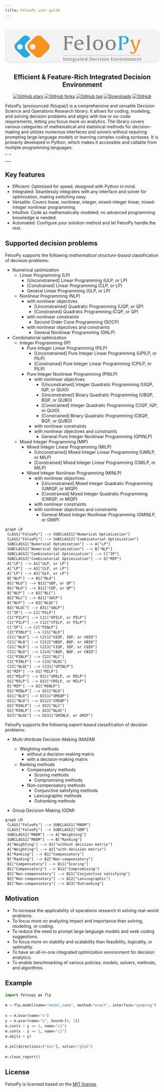 ```yaml
---
title: FelooPy user guide
---
```


#

<img src="assets/banner.png" alt="logo">

<h2 align='center'>Efficient & Feature-Rich Integrated Decision Environment</h2>

<center>

[![GitHub stars](https://img.shields.io/github/stars/ktafakkori/feloopy?label=stars&style=flat-rounded&color=success&logo=github)](https://github.com/ktafakkori/feloopy/stargazers)
[![GitHub forks](https://img.shields.io/github/forks/ktafakkori/feloopy?label=forks&style=flat-rounded&color=blue)](https://github.com/ktafakkori/feloopy/network/members)
[![GitHub tag](https://img.shields.io/github/v/tag/ktafakkori/feloopy?sort=semver&label=version&style=flat-rounded&color=orange)](https://github.com/ktafakkori/feloopy/releases)
[![Downloads](https://pepy.tech/badge/feloopy?style=flat-rounded&color=green)](https://pepy.tech/project/feloopy)
[![GitHub](https://img.shields.io/github/license/ktafakkori/feloopy?style=flat-rounded&color=red)](https://github.com/ktafakkori/feloopy/blob/main/LICENSE)

</center>

FelooPy (pronounced /fɛlupaɪ/) is a comprehensive and versatile Decision Science and Operations Research library. It allows for coding, modeling, and solving decision problems and aligns with low or no-code requirements, letting you focus more on analytics. The library covers various categories of mathematical and statistical methods for decision-making and utilizes numerous interfaces and solvers without requiring prompting large language models or learning complex coding syntaxes. It is primarily developed in Python, which makes it accessible and callable from multiple programming languages.

<table align="center">
  <tr>
    <td style="text-align: center;">
      <canvas id="gameCanvas" width="400" height="400" style="border: 3px solid white;"></canvas>
    </td>
  </tr>
</table>

<script>
  var canvas = document.getElementById('gameCanvas');
  var context = canvas.getContext('2d');

  var snake, prey, direction, updateInterval, drawInterval, gameOver;

  function startGame() {
      snake = [{ top: canvas.height / 2, left: canvas.width / 2, direction: 'right' }];
      prey = generatePrey();
      direction = 'right';
      gameOver = false;

      if (updateInterval) clearInterval(updateInterval);
      if (drawInterval) clearInterval(drawInterval);

      updateInterval = setInterval(update, 100);
      drawInterval = setInterval(draw, 100);
  }

  function generatePrey() {
      return {
          top: Math.floor(Math.random() * (canvas.height / 20)) * 20,
          left: Math.floor(Math.random() * (canvas.width / 20)) * 20
      };
  }

  function draw() {
      if (gameOver) {
          startGame();
          return;
      }

      context.clearRect(0, 0, canvas.width, canvas.height);

      context.fillStyle = 'lightblue';
      for (var i = 0; i < snake.length; i++) {
          var segment = snake[i];
          context.save();
          context.translate(segment.left + 20, segment.top + 20);
          context.rotate((segment.direction === 'right' ? 45 : segment.direction === 'down' ? 135 : segment.direction === 'left' ? 225 : 315) * Math.PI / 180);

          context.fillRect(-20, -20, 40, 40);

          if (i === 0) {
              context.fillStyle = 'white';
              context.beginPath();
              context.arc(0, -10, 6, 0, Math.PI * 2);
              context.closePath();
              context.fill();
          }

          context.restore();
      }

      if (prey !== null) {
          context.fillStyle = 'orange';
          context.save();
          context.translate(prey.left + 20, prey.top + 20);
          context.rotate(45 * Math.PI / 180);
          context.fillRect(-20, -20, 40, 40);

          context.fillStyle = 'white';
          context.beginPath();
          context.arc(0, -10, 6, 0, Math.PI * 2);
          context.closePath();
          context.fill();

          context.restore();
      }
  }

  function update() {
      if (gameOver || prey === null) return;

      var head = Object.assign({}, snake[0]);
      var preyDirection;

      if (prey.top < head.top) {
          direction = 'up';
          preyDirection = 'down';
      } else if (prey.top > head.top) {
          direction = 'down';
          preyDirection = 'up';
      } else if (prey.left < head.left) {
          direction = 'left';
          preyDirection = 'right';
      } else if (prey.left > head.left) {
          direction = 'right';
          preyDirection = 'left';
      }

      head.direction = direction;

      if (direction === 'left') {
          head.left -= 20;
      } else if (direction === 'right') {
          head.left += 20;
      } else if (direction === 'up') {
          head.top -= 20;
      } else if (direction === 'down') {
          head.top += 20;
      }

      snake.unshift(head);

      if (head.left === prey.left && head.top === prey.top) {
          snake.push({});
          prey = generatePrey();
      } else {
          snake.pop();
      }
  }

  startGame();
</script>

## Key features

- Efficient: Optimized for speed, designed with Python in mind.
- Integrated: Seamlessly integrates with any interface and solver for optimization, making switching easy.
- Versatile: Covers linear, nonlinear, integer, mixed-integer linear, mixed-integer nonlinear programming.
- Intuitive: Code as mathematically modeled; no advanced programming knowledge is needed.
- Automated: Configure your solution method and let FelooPy handle the rest.

## Supported decision problems

FelooPy supports the following _mathematical structure-based_ classification of decision problems:

- Numerical optimization
   - Linear Programming (LP)
      - [Unconstrained] Linear Programming (ULP, or LP)
      - [Constrained] Linear Programming (CLP, or LP)
      - General Linear Programming (GLP, or LP)
   - Nonlinear Programming (NLP)
      - with nonlinear objectives
         - [Unconstrained] Quadratic Programming (UQP, or QP)
         - [Constrained] Quadratic Programming (CQP, or QP)
      - with nonlinear constraints
         - Second Order Cone Programming (SOCP)
      - with nonlinear objectives and constraints
         - General Nonlinear Programming (GNLP)
- Combinatorial optimization
   - Integer Programming (IP)
      - Pure Integer Linear Programming (PILP)
         - [Unconstrained] Pure Integer Linear Programming (UPILP, or PILP)
         - [Constrained] Pure Integer Linear Programming (CPILP, or PILP)
      - Pure Integer Nonlinear Programming (PINLP)
         - with nonlinear objectives
            - [Unconstrained] Integer Quadratic Programming (UIQP, IQP, or QUIO)
            - [Unconstrained] Binary Quadratic Programming (UBQP, BQP, or QUBO)
            - [Constrained] Integer Quadratic Programming (CIQP, IQP, or QUIO)
            - [Constrained] Binary Quadratic Programming (CBQP, BQP, or QUBO)
         - with nonlinear constraints
         - with nonlinear objectives and constraints
            - General Pure Integer Nonlinear Programming (GPINLP)
   - Mixed Integer Programming (MIP)
      - Mixed Integer Linear Programming (MILP)
         - [Unconstrained] Mixed Integer Linear Programming (UMILP, or MILP)
         - [Constrained] Mixed Integer Linear Programming (CMILP, or MILP)
      - Mixed Integer Nonlinear Programming (MINLP)
         - with nonlinear objectives
            - [Unconstrained] Mixed Integer Quadratic Programming (UMIQP, or MIQP)
            - [Constrained] Mixed Integer Quadratic Programming (CMIQP, or MIQP)
         - with nonlinear constraints
         - with nonlinear objectives and constraints
            - General Mixed Integer Nonlinear Programming (GMINLP, or GMIP)


```mermaid
graph LR 
 CLASS["FelooPy"] --> SUBCLASS1["Numerical Optimization"]
 CLASS["FelooPy"] --> SUBCLASS2["Combinatorial Optimization"]
 SUBCLASS1["Numerical Optimization"] --> A["LP"]
 SUBCLASS1["Numerical Optimization"] --> B["NLP"]
 SUBCLASS2["Combinatorial Optimization"] --> C["IP"]
 SUBCLASS2["Combinatorial Optimization"] --> D["MIP"]
 A["LP"] --> A1["ULP, or LP"]
 A["LP"] --> A2["CLP, or LP"]
 A["LP"] --> A3["GLP, or LP"]
 B["NLP"] --> B1["NLO"]
 B1["NLO"] --> B11["UQP, or QP"]
 B1["NLO"] --> B12["CQP, or QP"]
 B["NLP"] --> B2["NLC"]
 B2["NLC"] --> B21["SOCP"]
 B["NLP"] --> B3["NLOC"]
 B3["NLOC"] --> B31["GNLP"]
 C["IP"] --> C1["PILP"]
 C1["PILP"] --> C11["UPILP, or PILP"]
 C1["PILP"] --> C12["CPILP, or PILP"]
 C["IP"] --> C2["PINLP"]
 C2["PINLP"] --> C21["NLO"]
 C21["NLO"] --> C211["UIQP, IQP, or UQIO"]
 C21["NLO"] --> C212["UBQP, BQP, or UBIO"]
 C21["NLO"] --> C213["CIQP, IQP, or CQIO"]
 C21["NLO"] --> C214["CBQP, BQP, or CBIO"]
 C2["PINLP"] --> C22["NLC"]
 C2["PINLP"] --> C23["NLOC"]
 C23["NLOC"] --> C231["GPINLP"]
 D["MIP"] --> D1["MILP"]  
 D1["MILP"] --> D11["UMILP, or MILP"]
 D1["MILP"] --> D12["CMILP, or MILP"]
 D["MIP"] --> D2["MINLP"]  
 D2["MINLP"] --> D21["NLO"]
 D21["NLO"] --> D211["UMIQP"]
 D21["NLO"] --> D212["CMIQP"]
 D2["MINLP"] --> D22["NLC"]
 D2["MINLP"] --> D23["NLOC"]
 D23["NLOC"] --> D231["GMINLP, or GMIP"]
```

FelooPy supports the following _expert-based_ classification of decision problems:

- Multi-Attribute Decision-Making (MADM)
   - Weighting methods
      - without a decision-making matrix
      - with a decision-making matrix
   - Ranking methods
      - Compensatory methods
         - Scoring methods
         - Compromising methods
      - Non-compensatory methods
         - Conjunctive satisfying methods
         - Lexicographic methods
         - Outranking methods

- Group Decision-Making (GDM)

```mermaid
graph LR 
 CLASS["FelooPy"] --> SUBCLASS1["MADM"]
 CLASS["FelooPy"] --> SUBCLASS2["GDM"]
 SUBCLASS1["MADM"] --> A["Weighting"]
 SUBCLASS1["MADM"] --> B["Ranking"]
 A["Weighting"] --> A1["without decision matrix"]
 A["Weighting"] --> A2["with decision matrix"]
 B["Ranking"] --> B1["Compensatory"]
 B["Ranking"] --> B2["Non-compensatory"]
 B1["Compensatory"] --> B11["Scoring"]
 B1["Compensatory"] --> B12["Compromising"]
 B2["Non-compensatory"] --> B21["Conjunctive satisfying"]
 B2["Non-compensatory"] --> B22["Lexicographic"]
 B2["Non-compensatory"] --> B23["Outranking"]
```

## Motivation

- To increase the applicability of operations research in solving real-world problems.
- To focus more on analyzing impact and importance than solving, modeling, or coding.
- To reduce the need to prompt large language models and seek coding suggestions.
- To focus more on stability and scalability than feasibility, logicality, or optimality.
- To have an all-in-one integrated optimization environment for decision analytics.
- To enable benchmarking of various policies, models, solvers, methods, and algorithms.


## Example

```py
import feloopy as flp

m = flp.model(name="model_name", method="exact", interface="pymprog")

x = m.bvar(name="x")
y = m.pvar(name="y", bound=[0, 1])
m.con(x + y <= 1, name="c1")
m.con(x - y >= 1, name="c2")
m.obj(x + y)

m.sol(directions=["max"], solver="glpk")

m.clean_report()
```

## License

FelooPy is licensed based on the [MIT license](https://github.com/ktafakkori/feloopy/blob/main/LICENSE).
